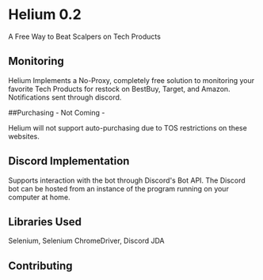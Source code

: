 # Helium 0.2

A Free Way to Beat Scalpers on Tech Products

## Monitoring

Helium Implements a No-Proxy, completely free solution to monitoring your favorite Tech Products for restock on BestBuy, Target, and Amazon.
Notifications sent through discord.

##Purchasing - Not Coming -

Helium will not support auto-purchasing due to TOS restrictions on these websites.

## Discord Implementation

Supports interaction with the bot through Discord's Bot API.
The Discord bot can be hosted from an instance of the program running on your computer at home.

## Libraries Used
Selenium, Selenium ChromeDriver, Discord JDA

## Contributing


